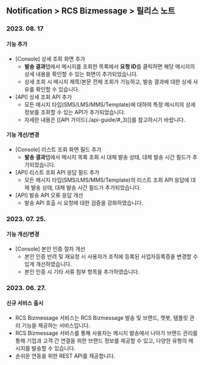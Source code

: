## Notification > RCS Bizmessage > 릴리스 노트

### 2023. 08. 17
#### 기능 추가
* [Console] 상세 조회 화면 추가
    * **발송 결과**탭에서 메시지를 조회한 목록에서 **요청 ID**를 클릭하면 해당 메시지의 상세 내용을 확인할 수 있는 화면이 추가되었습니다.
    * 상세 조회 시 메시지 제목/본문 전체 조회가 가능하고, 발송 결과에 대한 상세 사유를 확인할 수 있습니다.
* [API] 상세 조회 API 추가
    * 모든 메시지 타입(SMS/LMS/MMS/Template)에 대하여 특정 메시지의 상세 정보를 조회할 수 있는 API가 추가되었습니다.
    * 자세한 내용은 [[API 가이드(./api-guide/#_3)]]를 참고하시기 바랍니다.

#### 기능 개선/변경
* [Console] 리스트 조회 화면 필드 추가
    * **발송 결과**탭에서 메시지 목록 조회 시 대체 발송 상태, 대체 발송 시간 필드가 추가되었습니다.
* [API] 리스트 조회 API 응답 필드 추가
    * 모든 메시지 타입(SMS/LMS/MMS/Template)의 리스트 조회 API 응답에 대체 발송 상태, 대체 발송 시간 필드가 추가되었습니다.
* [API] 발송 API 오류 응답 개선
    * 발송 API 호출 시 요청에 대한 검증을 강화하였습니다.

### 2023. 07. 25.
#### 기능 개선/변경
* [Console] 본인 인증 절차 개선
    * 본인 인증 반려 및 재요청 시 사용자가 조직에 등록된 사업자등록증을 변경할 수 있게 개선하였습니다.
    * 본인 인증 시 기타 서류 첨부 항목을 추가하였습니다.

### 2023. 06. 27.

#### 신규 서비스 출시
* RCS Bizmessage 서비스는 RCS Bizmessage 발송 및 브랜드, 챗봇, 템플릿 관리 기능을 제공하는 서비스입니다. 
* RCS Bizmessage 서비스를 통해 사용자는 메시지 발송에서 나아가 브랜드 관리를 통해 기업과 고객 간 연결을 위한 브랜드 정보를 제공할 수 있고, 다양한 유형의 메시지를 발송할 수 있습니다.
* 손쉬운 연동을 위한 REST API를 제공합니다.
